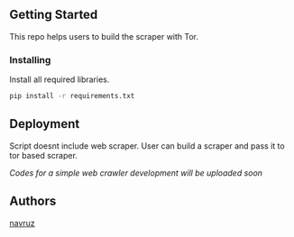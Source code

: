 ## Getting Started

This repo helps users to build the scraper with Tor.

### Installing

Install all required libraries.

```bash
pip install -r requirements.txt
```

## Deployment

Script doesnt include web scraper.
User can build a scraper and pass it to tor based scraper.

*Codes for a simple web crawler development will be uploaded soon*

## Authors

[navruz](https://github.com/navruzbek1992)
